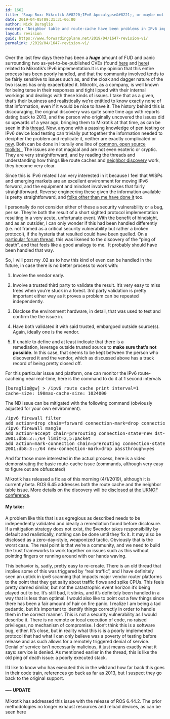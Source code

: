```yaml
---
id: 1662
title: 'Soap Box: Mikrotik &#8220;IPv6 Apocalypse&#8221;, or maybe not.'
date: 2019-04-05T09:31:31-06:00
author: Nick Buraglio
excerpt: 'Neighbor table and route-cache have been problems in IPv6 implementations since the beginning. No one is immune to the basics. '
layout: revision
guid: https://www.forwardingplane.net/2019/04/1647-revision-v1/
permalink: /2019/04/1647-revision-v1/
---
```

Over the last few days there has been a _**huge**_ amount of FUD and panic surrounding two as-yet-to-be-published CVEs (found [here](https://cve.mitre.org/cgi-bin/cvename.cgi?name=CVE-2018-19298) and [here](https://cve.mitre.org/cgi-bin/cvename.cgi?name=CVE-2018-19299)) related to Mikrotik&#8217;s IPv6 implementation.It is my opinion that this entire process has been poorly handled, and that the community involved tends to be fairly sensitive to issues such as, and the cloak and dagger nature of the two issues has only exacerbated it. Mikrotik, as a company, is well known for being terse in their responses and tight lipped with their internal workings and dealings with these kinds of issues. I take that as a given, that’s their business and realistically we’re entitled to know exactly none of that information, even if it would be nice to have it. The history behind this is discouraging, the original discovery was quite some time ago with reports dating back to 2013, and the person who originally uncovered the issues did so upwards of a year ago, bringing them to Mikrotik at that time, as can be seen in this [thread](https://forum.mikrotik.com/viewtopic.php?f=2&t=125841&p=654116&hilit=ndpexhaust26#p654116). Now, anyone with a passing knowledge of pen testing or IPv6 device load testing can trivially put together the information needed to decipher the problem and replicate it, neither are exactly complicated or [new](https://insinuator.net/2013/03/ipv6-neighbor-cache-exhaustion-attacks-risk-assessment-mitigation-strategies-part-1/). Both can be done in literally one line of [common, open source toolkits.&nbsp;](https://tools.kali.org/information-gathering/thc-ipv6)&nbsp;The issues are not magical and are not even esoteric or cryptic. They are very straightforward, and by reading the threads and understanding how things like route caches and [neighbor discovery](https://en.wikipedia.org/wiki/Neighbor_Discovery_Protocol) work, they become very clear.

Since this is IPv6 related I am very interested in it because I feel that WISPs and emerging markets are an excellent environment for moving IPv6 forward, and the equipment and mindset involved makes that fairly straightforward. Reverse engineering these given the information available is pretty straightforward, and [folks other than me have done it](https://www.iparchitechs.com/) too.

I personally do not consider either of these a security vulnerability or a bug, per se. They’re both the result of a short sighted protocol implementation resulting in a very acute, unfortunate event. With the benefit of hindsight, and as an outsider, I can only wonder if this had been handled differently (i.e. not framed as a critical security vulnerability but rather a broken protocol), if the hysteria that resulted could have been quelled. On a [particular forum thread,](https://forum.mikrotik.com/viewtopic.php?f=2&t=147048&start=50) this was likened to the discovery of the “ping of death”, and that feels like a good analogy to me. &nbsp;It probably should have been handled that way.

So, I will post my .02 as to how this kind of even can be handled in the future, in case there is no better process to work with:

1. Involve the vendor early.

2. Involve a trusted third party to validate the result. It’s very easy to miss trees when you’re stuck in a forest. 3rd party validation is pretty important either way as it proves a problem can be repeated independently.

3. Disclose the environment hardware, in detail, that was used to test and confirm the the issue in.

4. Have both validated it with said trusted, embargoed outside source(s). Again, ideally one is the vendor.

5. If unable to define and at least indicate that there is a remediation,&nbsp;leverage outside trusted source to **make sure that’s not possible**. In this case, that seems to be kept between the person who discovered it and the vendor, which as discussed above has a track record of being pretty closed off.

For this particular issue and platform, one can monitor the IPv6 route-cacheing near real-time, here is the command to do it at 1 second intervals

<pre>[buraglio@gw] &gt; /ipv6 route cache print interval=1
cache-size: 190max-cache-size: 1024000</pre>

The ND issue can be mitigated with the following command (obviously adjusted for your own environment).

<pre>/ipv6 firewall filter
add action=drop chain=forward connection-mark=drop connection-state=new
/ipv6 firewall mangle
add action=accept chain=prerouting connection-state=new dst-address=\
2001:db8:3::/64 limit=2,5:packet
add action=mark-connection chain=prerouting connection-state=new dst-address=\
2001:db8:3::/64 new-connection-mark=drop passthrough=yes</pre>

And for those more interested in the actual process, here is a video demonstrating the basic route-cache issue (commands, although very easy to figure out are obfuscated)

<p style="text-align: center;">
</p>

Mikrotik has released a fix as of this morning (4/1/2019), although it is currently beta. ROS 6.45 addresses both the route cache and the neighbor table issue. More details on the discovery will be [disclosed at the UKNOF conference](https://indico.uknof.org.uk/event/46/contributions/speakers).

#### My take:

A problem like this that is as egregious as described needs to be independently validated and ideally a remediation found before disclosure. If a mitigation strategy does not exist, the $vendor takes responsibility by default and realistically, nothing can be done until they fix it. It may also be disclosed as a zero-day-style, weaponized tactic. Obviously that is the worst case. The real point is that we’re a community, and we need to build the trust frameworks to work together on issues such as this without pointing fingers or running around with our hands waving.

This behavior is, sadly, pretty easy to re-create. There is an old thread that implies some of this was triggered by &#8220;real traffic&#8221;, and I have definitely seen an uptick in ipv6 scanning that impacts major vendor router platforms to the point that they get salty about traffic flows and spike CPUs. This feels pretty darned similar, but not the catastrophic event horizon it&#8217;s being played out to be. It&#8217;s still bad, it stinks, and it&#8217;s definitely been handled in a way that is less than optimal. I would also like to point out a few things since there has been a fair amount of hair on fire panic. I realize I am being a tad pedantic, but it&#8217;s important to identify things correctly in order to handle them in the correct manner. This is not a security vulnerability as I would describe it. There is no remote or local execution of code, no raised privileges, no mechanism of compromise. I don&#8217;t think this is a software bug, either. It&#8217;s close, but in reality what this is is a poorly implemented protocol that had what I can only believe was a poverty of testing before release and as such allows for a remotely triggered denial of service.  
Denial of service isn&#8217;t necessarily malicious, it just means exactly what it says: service is denied. As mentioned earlier in the thread, this is like the old ping of death issue: a poorly executed stack.

I&#8217;d like to know who has executed this in the wild and how far back this goes in their code train, references go back as far as 2013, but I suspect they go back to the original support.

#### &#8212;- UPDATE

Mikrotik has addressed this issue with the release of ROS 6.44.2. The prior methodologies no longer exhaust resources and reload devices, as can be seen here
